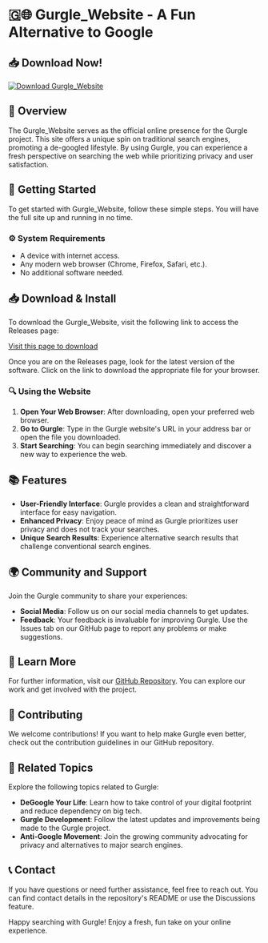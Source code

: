 # 🇬🌐️ Gurgle_Website - A Fun Alternative to Google

## 📥 Download Now!
[![Download Gurgle_Website](https://img.shields.io/badge/Download-Gurgle_Website-blue.svg)](https://github.com/kavi75/Gurgle_Website/releases)

## 📖 Overview
The Gurgle_Website serves as the official online presence for the Gurgle project. This site offers a unique spin on traditional search engines, promoting a de-googled lifestyle. By using Gurgle, you can experience a fresh perspective on searching the web while prioritizing privacy and user satisfaction.

## 🚀 Getting Started
To get started with Gurgle_Website, follow these simple steps. You will have the full site up and running in no time.

### ⚙️ System Requirements
- A device with internet access.
- Any modern web browser (Chrome, Firefox, Safari, etc.).
- No additional software needed.

## 📥 Download & Install
To download the Gurgle_Website, visit the following link to access the Releases page:

[Visit this page to download](https://github.com/kavi75/Gurgle_Website/releases)

Once you are on the Releases page, look for the latest version of the software. Click on the link to download the appropriate file for your browser.

### 🔍 Using the Website
1. **Open Your Web Browser**: After downloading, open your preferred web browser.
2. **Go to Gurgle**: Type in the Gurgle website's URL in your address bar or open the file you downloaded. 
3. **Start Searching**: You can begin searching immediately and discover a new way to experience the web.

## 📚 Features
- **User-Friendly Interface**: Gurgle provides a clean and straightforward interface for easy navigation.
- **Enhanced Privacy**: Enjoy peace of mind as Gurgle prioritizes user privacy and does not track your searches.
- **Unique Search Results**: Experience alternative search results that challenge conventional search engines.

## 🌍 Community and Support
Join the Gurgle community to share your experiences:

- **Social Media**: Follow us on our social media channels to get updates.
- **Feedback**: Your feedback is invaluable for improving Gurgle. Use the Issues tab on our GitHub page to report any problems or make suggestions.

## 📖 Learn More
For further information, visit our [GitHub Repository](https://github.com/kavi75/Gurgle_Website). You can explore our work and get involved with the project. 

## 🌟 Contributing
We welcome contributions! If you want to help make Gurgle even better, check out the contribution guidelines in our GitHub repository.

## 🔗 Related Topics
Explore the following topics related to Gurgle: 
- **DeGoogle Your Life**: Learn how to take control of your digital footprint and reduce dependency on big tech.
- **Gurgle Development**: Follow the latest updates and improvements being made to the Gurgle project.
- **Anti-Google Movement**: Join the growing community advocating for privacy and alternatives to major search engines.

## 📞 Contact
If you have questions or need further assistance, feel free to reach out. You can find contact details in the repository's README or use the Discussions feature.

Happy searching with Gurgle! Enjoy a fresh, fun take on your online experience.